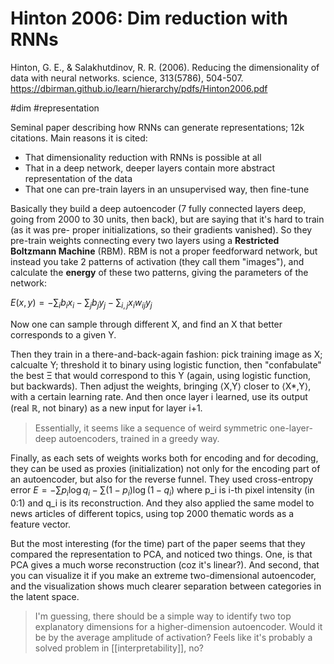 # Hinton 2006: Dim reduction with RNNs

Hinton, G. E., & Salakhutdinov, R. R. (2006). Reducing the dimensionality of data with neural networks. science, 313(5786), 504-507.
https://dbirman.github.io/learn/hierarchy/pdfs/Hinton2006.pdf

#dim #representation

Seminal paper describing how RNNs can generate representations; 12k citations. Main reasons it is cited:
* That dimensionality reduction with RNNs is possible at all
* That in a deep network, deeper layers contain more abstract representation of the data
* That one can pre-train layers in an unsupervised way, then fine-tune

Basically they build a deep autoencoder (7 fully connected layers deep, going from 2000 to 30 units, then back), but are saying that it's hard to train (as it was pre- proper initializations, so their gradients vanished). So they pre-train weights connecting every two layers using a **Restricted Boltzmann Machine** (RBM). RBM is not a proper feedforward network, but instead you take 2 patterns of activation (they call them "images"), and calculate the **energy** of these two patterns, giving the parameters of the network:

$\displaystyle E(x,y) = -\sum_{i}{b_i x_i} - \sum_{j}{b_j y_j} - \sum_{i,j}{x_i w_{ij} y_j}$

Now one can sample through different X, and find an X that better corresponds to a given Y.

Then they train in a there-and-back-again fashion: pick training image as X; calcualte Y; threshold it to binary using logistic function, then "confabulate" the best Ξ that would correspond to this Y (again, using logistic function, but backwards). Then adjust the weights, bringing ⟨X,Y⟩ closer to ⟨X*,Y⟩, with a certain learning rate. And then once layer i learned, use its output (real ℝ, not binary) as a new input for layer i+1. 

> Essentially, it seems like a sequence of weird symmetric one-layer-deep autoencoders, trained in a greedy way.

Finally, as each sets of weights works both for encoding and for decoding, they can be used as proxies (initialization) not only for the encoding part of an autoencoder, but also for the reverse funnel. They used cross-entropy error $E = -\sum p_i \log q_i - \sum (1-p_i) \log (1-q_i)$ where p_i is i-th pixel intensity (in 0:1) and q_i is its reconstruction. And they also applied the same model to news articles of different topics, using top 2000 thematic words as a feature vector.

But the most interesting (for the time) part of the paper seems that they compared the representation to PCA, and noticed two things. One, is that PCA gives a much worse reconstruction (coz it's linear?). And second, that you can visualize it if you make an extreme two-dimensional autoencoder, and the visualization shows much clearer separation between categories in the latent space.

> I'm guessing, there should be a simple way to identify two top explanatory dimensions for a higher-dimension autoencoder. Would it be by the average amplitude of activation? Feels like it's probably a solved problem in [[interpretability]], no?